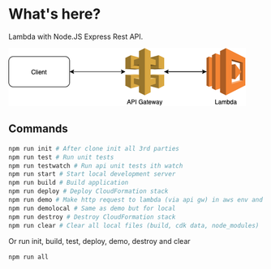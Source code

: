 # What's here?

Lambda with Node.JS Express Rest API.

![plot](../sketches/only-lambda.png)

## Commands

```bash
npm run init # After clone init all 3rd parties
npm run test # Run unit tests
npm run testwatch # Run api unit tests ith watch
npm run start # Start local development server
npm run build # Build application
npm run deploy # Deploy CloudFormation stack
npm run demo # Make http request to lambda (via api gw) in aws env and display response
npm run demolocal # Same as demo but for local
npm run destroy # Destroy CloudFormation stack
npm run clear # Clear all local files (build, cdk data, node_modules)
```

Or run init, build, test, deploy, demo, destroy and clear

```bash
npm run all
```
